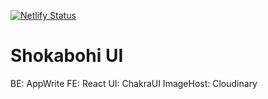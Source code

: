 [![Netlify Status](https://api.netlify.com/api/v1/badges/ded5683c-4770-45e8-986f-ee9ff0509ffa/deploy-status)](https://app.netlify.com/sites/shokaboho/deploys)

# Shokabohi UI

BE: AppWrite
FE: React
UI: ChakraUI
ImageHost: Cloudinary

